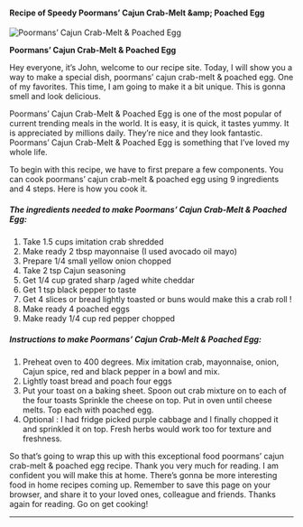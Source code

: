             

#### Recipe of Speedy Poormans’ Cajun Crab-Melt &amp;amp; Poached Egg

![Poormans’ Cajun Crab-Melt &amp; Poached Egg](https://img-global.cpcdn.com/recipes/325d55c74f53fc25/751x532cq70/poormans-cajun-crab-melt-poached-egg-recipe-main-photo.jpg)

**Poormans’ Cajun Crab-Melt &amp; Poached Egg**

Hey everyone, it’s John, welcome to our recipe site. Today, I will show you a way to make a special dish, poormans’ cajun crab-melt & poached egg. One of my favorites. This time, I am going to make it a bit unique. This is gonna smell and look delicious.

Poormans’ Cajun Crab-Melt & Poached Egg is one of the most popular of current trending meals in the world. It is easy, it is quick, it tastes yummy. It is appreciated by millions daily. They’re nice and they look fantastic. Poormans’ Cajun Crab-Melt & Poached Egg is something that I’ve loved my whole life.

To begin with this recipe, we have to first prepare a few components. You can cook poormans’ cajun crab-melt & poached egg using 9 ingredients and 4 steps. Here is how you cook it.

##### The ingredients needed to make Poormans’ Cajun Crab-Melt & Poached Egg:

1.  Take 1.5 cups imitation crab shredded
2.  Make ready 2 tbsp mayonnaise (I used avocado oil mayo)
3.  Prepare 1/4 small yellow onion chopped
4.  Take 2 tsp Cajun seasoning
5.  Get 1/4 cup grated sharp /aged white cheddar
6.  Get 1 tsp black pepper to taste
7.  Get 4 slices or bread lightly toasted or buns would make this a crab roll !
8.  Make ready 4 poached eggs
9.  Make ready 1/4 cup red pepper chopped

##### Instructions to make Poormans’ Cajun Crab-Melt & Poached Egg:

1.  Preheat oven to 400 degrees. Mix imitation crab, mayonnaise, onion, Cajun spice, red and black pepper in a bowl and mix.
2.  Lightly toast bread and poach four eggs
3.  Put your toast on a baking sheet. Spoon out crab mixture on to each of the four toasts Sprinkle the cheese on top. Put in oven until cheese melts. Top each with poached egg.
4.  Optional : I had fridge picked purple cabbage and I finally chopped it and sprinkled it on top. Fresh herbs would work too for texture and freshness.

So that’s going to wrap this up with this exceptional food poormans’ cajun crab-melt & poached egg recipe. Thank you very much for reading. I am confident you will make this at home. There’s gonna be more interesting food in home recipes coming up. Remember to save this page on your browser, and share it to your loved ones, colleague and friends. Thanks again for reading. Go on get cooking!

* * *